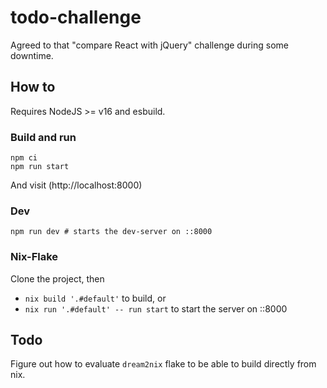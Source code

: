 # todo-challenge

Agreed to that "compare React with jQuery" challenge during some downtime.

## How to

Requires NodeJS >= v16 and esbuild.

### Build and run

```shell
npm ci
npm run start
```

And visit (http://localhost:8000) 

### Dev

``` shell
npm run dev # starts the dev-server on ::8000
```

### Nix-Flake

Clone the project, then

- `nix build '.#default'` to build, or
- `nix run '.#default' -- run start` to start the server on ::8000

## Todo

Figure out how to evaluate `dream2nix` flake to be able to build directly from nix.
